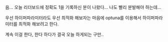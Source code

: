 음... 오늘 리더보드에 정확도 1을 기록하신 분이 나왔다... 나도 빨리 분발해야 하는데...

우선 하이퍼파라미터라도 우선 최적화 해보자는 마음에 optuna를 이용해서 하이퍼파라미터를 최적화 해보려고 한다.

계속 이걸 한다, 한다 하다가 결국 오늘 하게되는 구만..
